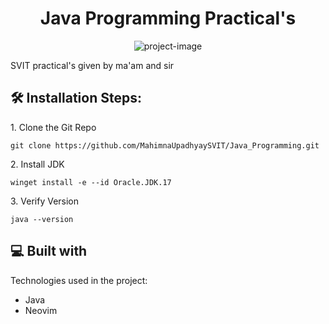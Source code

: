 <h1 align="center" id="title">Java Programming Practical's</h1>

<p align="center"><img src="https://socialify.git.ci/MahimnaUpadhyaySVIT/Java_Programming/image?language=1&amp;name=1&amp;owner=1&amp;theme=Light" alt="project-image"></p>

<p id="description">SVIT practical's given by ma'am and sir</p>

<h2>🛠️ Installation Steps:</h2>

<p>1. Clone the Git Repo</p>

```
git clone https://github.com/MahimnaUpadhyaySVIT/Java_Programming.git
```

<p>2. Install JDK</p>

```
winget install -e --id Oracle.JDK.17
```

<p>3. Verify Version</p>

```
java --version
```

  
  
<h2>💻 Built with</h2>

Technologies used in the project:

*   Java
*   Neovim
